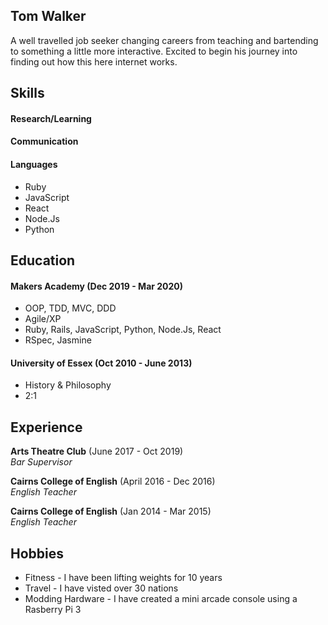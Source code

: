 ## Tom Walker

A well travelled job seeker changing careers from teaching and bartending to something a little more interactive. Excited to begin his journey into finding out how this here internet works.

## Skills

#### Research/Learning

#### Communication

#### Languages

- Ruby
- JavaScript
- React
- Node.Js
- Python

## Education

#### Makers Academy (Dec 2019 - Mar 2020)

- OOP, TDD, MVC, DDD
- Agile/XP
- Ruby, Rails, JavaScript, Python, Node.Js, React
- RSpec, Jasmine

#### University of Essex (Oct 2010 - June 2013)

- History & Philosophy
- 2:1


## Experience

**Arts Theatre Club** (June 2017 - Oct 2019)    
*Bar Supervisor*  

**Cairns College of English** (April 2016 - Dec 2016)   
*English Teacher*  

**Cairns College of English** (Jan 2014 - Mar 2015)   
*English Teacher*  

## Hobbies

- Fitness - I have been lifting weights for 10 years
- Travel - I have visted over 30 nations
- Modding Hardware - I have created a mini arcade console using a Rasberry Pi 3